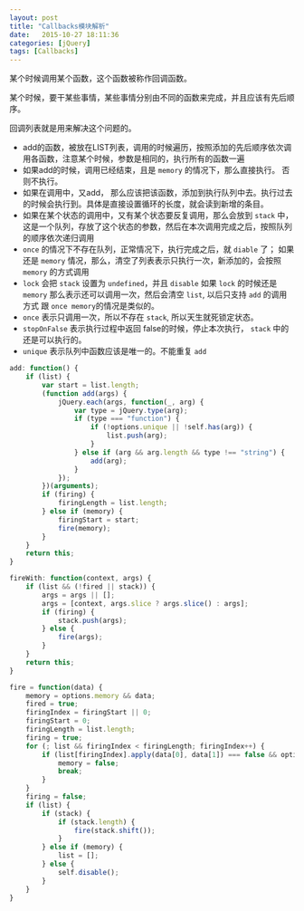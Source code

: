 ```yaml
---
layout: post
title: "Callbacks模块解析"
date:   2015-10-27 18:11:36
categories: [jQuery]
tags: [Callbacks]
---
```


某个时候调用某个函数，这个函数被称作回调函数。

某个时候，要干某些事情，某些事情分别由不同的函数来完成，并且应该有先后顺序。

回调列表就是用来解决这个问题的。

* add的函数，被放在LIST列表，调用的时候遍历，按照添加的先后顺序依次调用各函数，注意某个时候，参数是相同的，执行所有的函数一遍
* 如果add的时候，调用已经结束，且是 `memory` 的情况下，那么直接执行。 否则不执行。
* 如果在调用中，又add， 那么应该把该函数，添加到执行队列中去。执行过去的时候会执行到。具体是直接设置循环的长度，就会读到新增的条目。
* 如果在某个状态的调用中，又有某个状态要反复调用，那么会放到 `stack` 中，这是一个队列，存放了这个状态的参数，然后在本次调用完成之后，按照队列的顺序依次递归调用
* `once` 的情况下不存在队列，正常情况下，执行完成之后，就 `diable` 了； 如果还是 `memory` 情况，那么，清空了列表表示只执行一次，新添加的，会按照 `memory`
的方式调用
* `lock` 会把 `stack` 设置为 `undefined`，并且 `disable` 如果 `lock` 的时候还是 `memory` 那么表示还可以调用一次，然后会清空 `list`, 以后只支持 `add` 的调用方式 
跟 `once memory`的情况是类似的。  
* `once` 表示只调用一次，所以不存在 `stack`, 所以天生就死锁定状态。
* `stopOnFalse` 表示执行过程中返回 false的时候，停止本次执行， `stack` 中的还是可以执行的。
* `unique` 表示队列中函数应该是唯一的。不能重复 `add`

```js
add: function() {
	if (list) {
		var start = list.length;
		(function add(args) { 
			jQuery.each(args, function(_, arg) {
				var type = jQuery.type(arg);
				if (type === "function") {
					if (!options.unique || !self.has(arg)) {
						list.push(arg);
					}	
				} else if (arg && arg.length && type !== "string") {	
					add(arg);
				}
			});
		})(arguments);
		if (firing) {
			firingLength = list.length;
		} else if (memory) {
			firingStart = start;
			fire(memory);
		}
	}
	return this;
}
```

```js
fireWith: function(context, args) { 
	if (list && (!fired || stack)) {
		args = args || [];
		args = [context, args.slice ? args.slice() : args];
		if (firing) {
			stack.push(args);
		} else { 
			fire(args);
		}
	}
	return this;
}
```

```js
fire = function(data) {
	memory = options.memory && data;
	fired = true;
	firingIndex = firingStart || 0;
	firingStart = 0;
	firingLength = list.length;
	firing = true;
	for (; list && firingIndex < firingLength; firingIndex++) {
		if (list[firingIndex].apply(data[0], data[1]) === false && options.stopOnFalse) {
			memory = false; 
			break; 
		}
	}
	firing = false;
	if (list) {
		if (stack) {
			if (stack.length) {
				fire(stack.shift());
			}
		} else if (memory) {			
			list = [];
		} else { 
			self.disable();
		}
	}
}
```